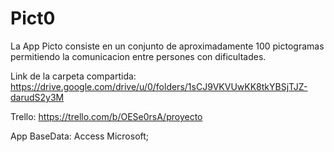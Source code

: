 # Pict0
La App Picto consiste en un conjunto de aproximadamente 100 pictogramas
permitiendo la comunicacion entre persones con dificultades.



Link de la carpeta compartida: https://drive.google.com/drive/u/0/folders/1sCJ9VKVUwKK8tkYBSjTJZ-darudS2y3M

Trello: https://trello.com/b/OESe0rsA/proyecto

App BaseData: Access Microsoft;
